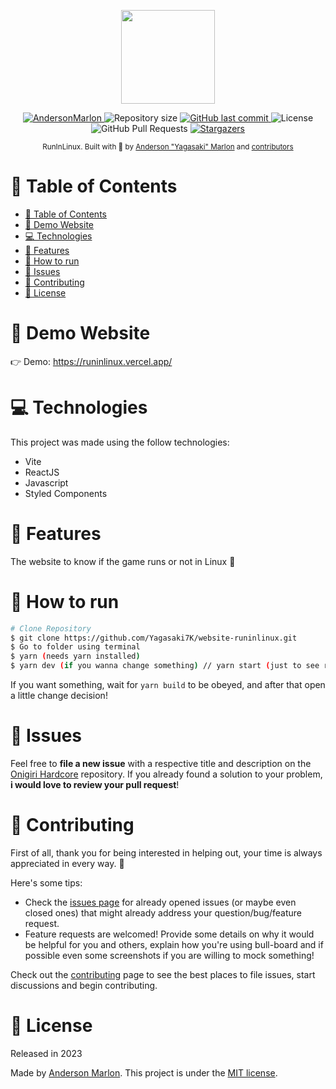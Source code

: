 <p align="center">
   <img src="https://github.com/refined-github.png" width="150"/>
</p>

<p align="center">
   <a href="https://www.linkedin.com/in/andersonmarlon/">
      <img alt="AndersonMarlon" src="https://img.shields.io/badge/-AndersonMarlon-886ce4?style=flat&logo=Linkedin&logoColor=white" />
   </a>
  <img alt="Repository size" src="https://img.shields.io/github/repo-size/Yagasaki7K/website-runinlinux?color=886ce4">

  <a href="https://github.com/Yagasaki7K/website-runinlinux/commits/master">
    <img alt="GitHub last commit" src="https://img.shields.io/github/last-commit/Yagasaki7K/website-runinlinux?color=886ce4">
  </a>
  <img alt="License" src="https://img.shields.io/badge/license-MIT-886ce4">
  <img alt="GitHub Pull Requests" src="https://img.shields.io/github/issues-pr/Yagasaki7K/website-runinlinux?color=886ce4" />
  <a href="https://github.com/Yagasaki7K/website-runinlinux/stargazers">
    <img alt="Stargazers" src="https://img.shields.io/github/stars/Yagasaki7K/website-runinlinux?color=886ce4&logo=github">
  </a>
</p>

<div align="center">
  <sub>RunInLinux. Built with 💜 by
    <a href="https://github.com/Yagasaki7K">Anderson "Yagasaki" Marlon</a> and
    <a href="https://github.com/Yagasaki7K/website-runinlinux/graphs/contributors">
      contributors
    </a>
  </sub>
</div>

# 📌 Table of Contents

- [📌 Table of Contents](#-table-of-contents)
- [👀 Demo Website](#-demo-website)
- [💻 Technologies](#-technologies)
- [🚀 Features](#-features)
- [🚧 How to run](#-how-to-run)
- [🐛 Issues](#-issues)
- [🎉 Contributing](#-contributing)
- [📕 License](#-license)

# 👀 Demo Website

👉  Demo: https://runinlinux.vercel.app/

# 💻 Technologies

This project was made using the follow technologies:

* Vite
* ReactJS
* Javascript
* Styled Components

# 🚀 Features

The website to know if the game runs or not in Linux 🐧

# 🚧 How to run

```bash
# Clone Repository
$ git clone https://github.com/Yagasaki7K/website-runinlinux.git
$ Go to folder using terminal
$ yarn (needs yarn installed)
$ yarn dev (if you wanna change something) // yarn start (just to see running)
```

If you want something, wait for `yarn build` to be obeyed, and after that open a little change decision!

# 🐛 Issues

Feel free to **file a new issue** with a respective title and description on the [Onigiri Hardcore](https://github.com/Yagasaki7K/website-runinlinux/issues) repository. If you already found a solution to your problem, **i would love to review your pull request**!

# 🎉 Contributing

First of all, thank you for being interested in helping out, your time is always appreciated in every way. :100:

Here's some tips:

* Check the [issues page](https://github.com/Yagasaki7K/website-runinlinux/issues) for already opened issues (or maybe even closed ones) that might already address your question/bug/feature request.
* Feature requests are welcomed! Provide some details on why it would be helpful for you and others, explain how you're using bull-board and if possible even some screenshots if you are willing to mock something!

Check out the [contributing](./CONTRIBUTING.md) page to see the best places to file issues, start discussions and begin contributing.

# 📕 License

Released in 2023

Made by [Anderson Marlon](https://github.com/Yagasaki7K).
This project is under the [MIT license](./LICENSE).
